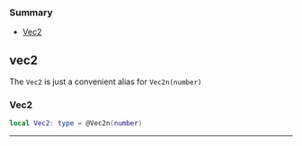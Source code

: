 ### Summary
* [Vec2](#vec2)

## vec2

The `Vec2` is just a convenient alias for `Vec2n(number)`

### Vec2

```lua
local Vec2: type = @Vec2n(number)
```



---
